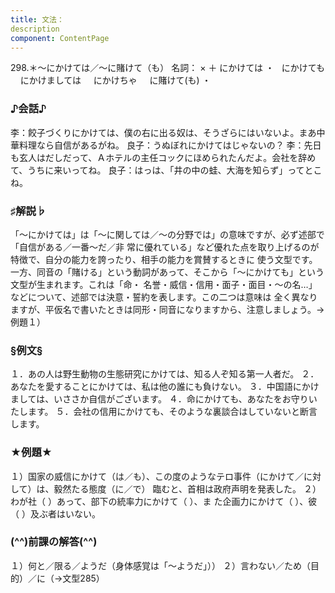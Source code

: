 ```yaml
---
title: 文法：
description
component: ContentPage
---
```



298.＊～にかけては／～に賭けて（も）
名詞： × ＋ にかけては ・
  にかけても  
  にかけましては  
  にかけちゃ  
  に賭けて(も) ・
### ♪会話♪
李：餃子づくりにかけては、僕の右に出る奴は、そうざらにはいないよ。まあ中華料理なら自信があるがね。 良子：うぬぼれにかけてはじゃないの？
李：先日も玄人はだしだって、Ａホテルの主任コックにほめられたんだよ。会社を辞めて、うちに来いってね。 良子：はっは、「井の中の蛙、大海を知らず」ってとこね。
### ♯解説♭
「～にかけては」は「～に関しては／～の分野では」の意味ですが、必ず述部で「自信がある／一番～だ／非
常に優れている」など優れた点を取り上げるのが特徴で、自分の能力を誇ったり、相手の能力を賞賛するときに
使う文型です。 一方、同音の「賭ける」という動詞があって、そこから「～にかけても」という文型が生まれます。これは「命・
名誉・威信・信用・面子・面目・～の名…」などについて、述部では決意・誓約を表します。この二つは意味は 全く異なりますが、平仮名で書いたときは同形・同音になりますから、注意しましょう。→例題１）
### §例文§
１．あの人は野生動物の生態研究にかけては、知る人ぞ知る第一人者だ。
２．あなたを愛することにかけては、私は他の誰にも負けない。
３．中国語にかけましては、いささか自信がございます。
４．命にかけても、あなたをお守りいたします。
５．会社の信用にかけても、そのような裏談合はしていないと断言します。
### ★例題★
１）国家の威信にかけて（は／も）、この度のようなテロ事件（にかけて／に対して）は、毅然たる態度（に／で）
臨むと、首相は政府声明を発表した。
２）わが社（ ）あって、部下の統率力にかけて（ ）、ま た企画力にかけて（ ）、彼（ ）及ぶ者はいない。
### (^^)前課の解答(^^)
１）何と／限る／ようだ（身体感覚は「～ようだ」））
２）言わない／ため（目的）／に（→文型285）
